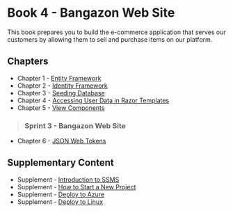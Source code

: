 # Book 4 - Bangazon Web Site

This book prepares you to build the e-commerce application that serves our customers by allowing them to sell and purchase items on our platform.

## Chapters

* Chapter 1 - [Entity Framework](./chapters/EF_INTRO.md)
* Chapter 2 - [Identity Framework](./chapters/ASPNET_IDENTITY_INTRO.md)
* Chapter 3 - [Seeding Database](./chapters/EF_SEEDING.md)
* Chapter 4 - [Accessing User Data in Razor Templates](./chapters/IDENTITY_RAZOR.md)
* Chapter 5 - [View Components](./chapters/VIEW_COMPONENTS.md)

> ### __Sprint 3__ - Bangazon Web Site

* Chapter 6 - [JSON Web Tokens](./chapters/JWT.md)

## Supplementary Content

* Supplement - [Introduction to SSMS](./chapters/SSMS_INTRO.md)
* Supplement - [How to Start a New Project](./chapters/PROJECT_INIT.md)
* Supplement - [Deploy to Azure](./chapters/AZURE_DEPLOY.md)
* Supplement - [Deploy to Linux](./chapters/LINUX_DEPLOY.md)
